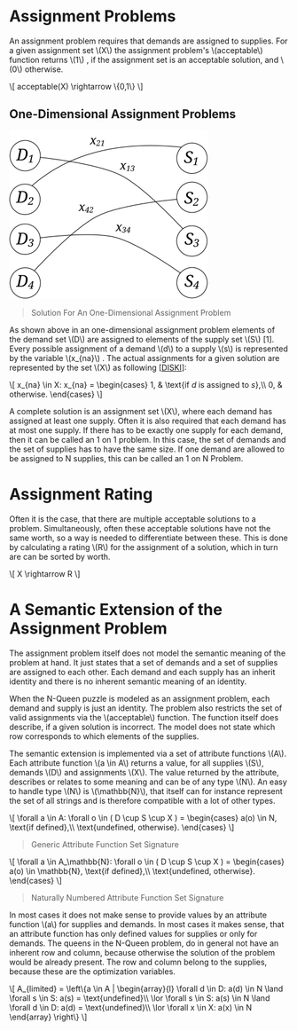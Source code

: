 # Assignment Problems
An assignment problem requires that demands are assigned to supplies.
For a given assignment set \\(X\\) the assignment problem's \\(acceptable\\) function
returns \\(1\\) ,
if the assignment set is an acceptable solution, and \\(0\\) otherwise.

\\[
acceptable(X) \\rightarrow \\{0,1\\}
\\]
## One-Dimensional Assignment Problems
![One-Dimensional Assignment Problems](../../../../../../../../../../src/main/svg/net/splitcells/gel/problem/theory/assignment/problem/index.illustration.svg)
> Solution For An One-Dimensional Assignment Problem

As shown above in an one-dimensional assignment problem
elements of the demand set \\(D\\) are assigned to elements of the supply set
\\(S\\) [1].
Every possible assignment of a demand \\(d\\) to a supply \\(s\\) is represented by the
variable \\(x_{na}\\) .
The actual assignments for a given solution are represented by the set \\(X\\)
as following [[DISKI](../../../../../../../../../../src/main/md/net/splitcells/gel/problem/theory/assignment/problem/bibliography/1995.DISKI.md#pages-12-to-14)]:

\\[
x_{na} \in X: x_{na} =
\\begin{cases}
    1, & \\text{if $d$ is assigned to $s$},\\\\
    0, & otherwise.
    \\end{cases}
\\]

A complete solution is an assignment set \\(X\\),
where each demand has assigned at least one supply.
Often it is also required that each demand has at most one supply.
If there has to be exactly one supply for each demand,
then it can be called an 1 on 1 problem.
In this case, the set of demands and the set of supplies has to have the same
size.
If one demand are allowed to be assigned to N supplies,
this can be called an 1 on N Problem.
# Assignment Rating
Often it is the case, that there are multiple acceptable solutions to a problem.
Simultaneously, often these acceptable solutions have not the same worth,
so a way is needed to differentiate between these.
This is done by calculating a rating \\(R\\) for the assignment of a solution,
which in turn are can be sorted by worth.

\\[
X \\rightarrow R
\\]
# A Semantic Extension of the Assignment Problem
The assignment problem itself does not model the semantic meaning of the problem
at hand.
It just states that a set of demands and a set of supplies are assigned to each
other.
Each demand and each supply has an inherit identity and
there is no inherent semantic meaning of an identity.

When the N-Queen puzzle is modeled as an assignment problem,
each demand and supply is just an identity.
The problem also restricts the set of valid assignments via the \\(acceptable\\)
function.
The function itself does describe, if a given solution is incorrect.
The model does not state which row corresponds to which elements of the
supplies.

The semantic extension is implemented via a set of attribute functions
\\(A\\).
Each attribute function \\(a \\in A\\) returns a value,
for all supplies \\(S\\),
demands \\(D\\) and assignments \\(X\\).
The value returned by the attribute, describes or relates to some meaning and
can be of any type \\(N\\).
An easy to handle type \\(N\\) is \\(\mathbb{N}\\),
that itself can for instance represent the set of all strings and is therefore
compatible with a lot of other types.

\\[
\\forall a \\in A: \\forall o \\in ( D \\cup S \\cup X ) =
\\begin{cases}
    a(o) \\in N, \\text{if defined},\\\\
    \\text{undefined, otherwise}.
    \\end{cases}
\\]
> Generic Attribute Function Set Signature
 
\\[
\\forall a \\in A_\mathbb{N}: \\forall o \\in ( D \\cup S \\cup X ) =
\\begin{cases}
a(o) \\in \mathbb{N}, \\text{if defined},\\\\
\\text{undefined, otherwise}.
\\end{cases}
\\]
> Naturally Numbered Attribute Function Set Signature

In most cases it does not make sense to provide values by an attribute function
\\(a\\) for supplies and demands.
In most cases it makes sense, that an attribute function
has only defined values for supplies or only for demands.
The queens in the N-Queen problem,
do in general not have an inherent row and column,
because otherwise the solution of the problem would be already present.
The row and column belong to the supplies,
because these are the optimization variables.

\\[
A_{limited} =
\\left\\{a \\in A |
\\begin{array}{l}
    \\forall d \\in D: a(d) \\in N \\land \\forall s \\in S: a(s) = \\text{undefined}\\\\
    \\lor \\forall s \\in S: a(s) \\in N \\land \\forall d \\in D: a(d) = \\text{undefined}\\\\
    \\lor \\forall x \\in X: a(x) \\in N
    \\end{array}
\\right\\}
\\]